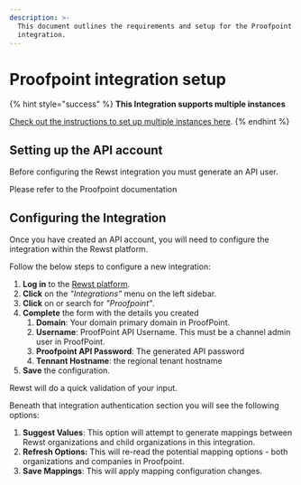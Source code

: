 ```yaml
---
description: >-
  This document outlines the requirements and setup for the Proofpoint
  integration.
---
```


# Proofpoint integration setup

{% hint style="success" %}
**This Integration supports multiple instances**

[Check out the instructions to set up multiple instances here](../../../multi-instance-integration/multi-instance-integration-setup.md).
{% endhint %}

## Setting up the API account

Before configuring the Rewst integration you must generate an API user.

Please refer to the Proofpoint documentation

## Configuring the Integration

Once you have created an API account, you will need to configure the integration within the Rewst platform.

Follow the below steps to configure a new integration:

1. **Log in** to the [Rewst platform](https://app.rewst.io/).
2. **Click** on the _"Integrations"_ menu on the left sidebar.
3. **Click** on or search for _"Proofpoint"_.
4. **Complete** the form with the details you created
   1. **Domain**: Your domain primary domain in ProofPoint.
   2. **Username**: ProofPoint API Username. This must be a channel admin user in ProofPoint.
   3. **Proofpoint API Password**: The generated API password
   4. **Tennant Hostname**: the regional tenant hostname
5. **Save** the configuration.

Rewst will do a quick validation of your input.

Beneath that integration authentication section you will see the following options:

1. **Suggest Values**: This option will attempt to generate mappings between Rewst organizations and child organizations in this integration.
2. **Refresh Options:** This will re-read the potential mapping options - both organizations and companies in Proofpoint.
3. **Save Mappings**: This will apply mapping configuration changes.
